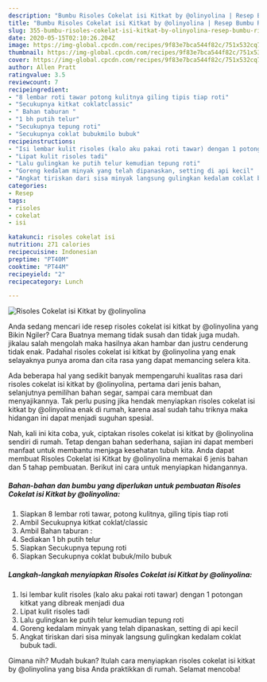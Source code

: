```yaml
---
description: "Bumbu Risoles Cokelat isi Kitkat by @olinyolina | Resep Bumbu Risoles Cokelat isi Kitkat by @olinyolina Yang Enak Dan Mudah"
title: "Bumbu Risoles Cokelat isi Kitkat by @olinyolina | Resep Bumbu Risoles Cokelat isi Kitkat by @olinyolina Yang Enak Dan Mudah"
slug: 355-bumbu-risoles-cokelat-isi-kitkat-by-olinyolina-resep-bumbu-risoles-cokelat-isi-kitkat-by-olinyolina-yang-enak-dan-mudah
date: 2020-05-15T02:10:26.204Z
image: https://img-global.cpcdn.com/recipes/9f83e7bca544f82c/751x532cq70/risoles-cokelat-isi-kitkat-by-olinyolina-foto-resep-utama.jpg
thumbnail: https://img-global.cpcdn.com/recipes/9f83e7bca544f82c/751x532cq70/risoles-cokelat-isi-kitkat-by-olinyolina-foto-resep-utama.jpg
cover: https://img-global.cpcdn.com/recipes/9f83e7bca544f82c/751x532cq70/risoles-cokelat-isi-kitkat-by-olinyolina-foto-resep-utama.jpg
author: Allen Pratt
ratingvalue: 3.5
reviewcount: 7
recipeingredient:
- "8 lembar roti tawar potong kulitnya giling tipis tiap roti"
- "Secukupnya kitkat coklatclassic"
- " Bahan taburan "
- "1 bh putih telur"
- "Secukupnya tepung roti"
- "Secukupnya coklat bubukmilo bubuk"
recipeinstructions:
- "Isi lembar kulit risoles (kalo aku pakai roti tawar) dengan 1 potongan kitkat yang dibreak menjadi dua"
- "Lipat kulit risoles tadi"
- "Lalu gulingkan ke putih telur kemudian tepung roti"
- "Goreng kedalam minyak yang telah dipanaskan, setting di api kecil"
- "Angkat tiriskan dari sisa minyak langsung gulingkan kedalam coklat bubuk tadi."
categories:
- Resep
tags:
- risoles
- cokelat
- isi

katakunci: risoles cokelat isi 
nutrition: 271 calories
recipecuisine: Indonesian
preptime: "PT40M"
cooktime: "PT44M"
recipeyield: "2"
recipecategory: Lunch

---
```



![Risoles Cokelat isi Kitkat by @olinyolina](https://img-global.cpcdn.com/recipes/9f83e7bca544f82c/751x532cq70/risoles-cokelat-isi-kitkat-by-olinyolina-foto-resep-utama.jpg)

Anda sedang mencari ide resep risoles cokelat isi kitkat by @olinyolina yang Bikin Ngiler? Cara Buatnya memang tidak susah dan tidak juga mudah. jikalau salah mengolah maka hasilnya akan hambar dan justru cenderung tidak enak. Padahal risoles cokelat isi kitkat by @olinyolina yang enak selayaknya punya aroma dan cita rasa yang dapat memancing selera kita.

Ada beberapa hal yang sedikit banyak mempengaruhi kualitas rasa dari risoles cokelat isi kitkat by @olinyolina, pertama dari jenis bahan, selanjutnya pemilihan bahan segar, sampai cara membuat dan menyajikannya. Tak perlu pusing jika hendak menyiapkan risoles cokelat isi kitkat by @olinyolina enak di rumah, karena asal sudah tahu triknya maka hidangan ini dapat menjadi suguhan spesial.




Nah, kali ini kita coba, yuk, ciptakan risoles cokelat isi kitkat by @olinyolina sendiri di rumah. Tetap dengan bahan sederhana, sajian ini dapat memberi manfaat untuk membantu menjaga kesehatan tubuh kita. Anda dapat membuat Risoles Cokelat isi Kitkat by @olinyolina memakai 6 jenis bahan dan 5 tahap pembuatan. Berikut ini cara untuk menyiapkan hidangannya.

<!--inarticleads1-->

##### Bahan-bahan dan bumbu yang diperlukan untuk pembuatan Risoles Cokelat isi Kitkat by @olinyolina:

1. Siapkan 8 lembar roti tawar, potong kulitnya, giling tipis tiap roti
1. Ambil Secukupnya kitkat coklat/classic
1. Ambil  Bahan taburan :
1. Sediakan 1 bh putih telur
1. Siapkan Secukupnya tepung roti
1. Siapkan Secukupnya coklat bubuk/milo bubuk




<!--inarticleads2-->

##### Langkah-langkah menyiapkan Risoles Cokelat isi Kitkat by @olinyolina:

1. Isi lembar kulit risoles (kalo aku pakai roti tawar) dengan 1 potongan kitkat yang dibreak menjadi dua
1. Lipat kulit risoles tadi
1. Lalu gulingkan ke putih telur kemudian tepung roti
1. Goreng kedalam minyak yang telah dipanaskan, setting di api kecil
1. Angkat tiriskan dari sisa minyak langsung gulingkan kedalam coklat bubuk tadi.




Gimana nih? Mudah bukan? Itulah cara menyiapkan risoles cokelat isi kitkat by @olinyolina yang bisa Anda praktikkan di rumah. Selamat mencoba!
